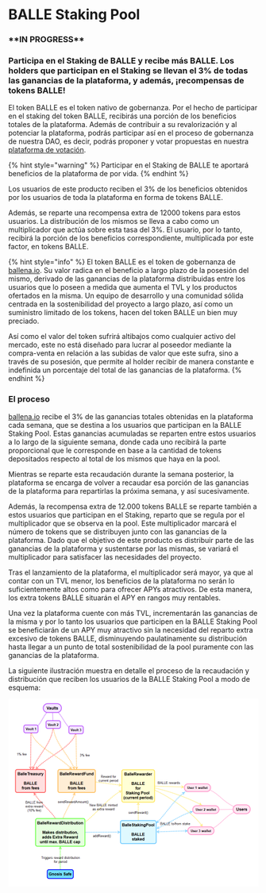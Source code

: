 # BALLE Staking Pool

### \*\***IN PROGRESS\*\***

### **Participa en el Staking de BALLE y recibe más BALLE. Los holders que participan en el Staking se llevan el 3% de todas las ganancias de la plataforma, y además,** ¡**recompensas de tokens BALLE!**

El token BALLE es el token nativo de gobernanza. Por el hecho de participar en el staking del token BALLE, recibirás una porción de los beneficios totales de la plataforma. Además de contribuir a su revalorización y al potenciar la plataforma, podrás participar así en el proceso de gobernanza de nuestra DAO, es decir, podrás proponer y votar propuestas en nuestra [plataforma de votación](https://vote.ballena.io/#/).

{% hint style="warning" %}
Participar en el Staking de BALLE te aportará beneficios de la plataforma de por vida.
{% endhint %}

Los usuarios de este producto reciben el 3% de los beneficios obtenidos por los usuarios de toda la plataforma en forma de tokens BALLE. 

Además, se reparte una recompensa extra de 12000 tokens para estos usuarios. La distribución de los mismos se lleva a cabo como un multiplicador que actúa sobre esta tasa del 3%. El usuario, por lo tanto, recibirá la porción de los beneficios correspondiente, multiplicada por este factor, en tokens BALLE.

{% hint style="info" %}
El token BALLE es el token de gobernanza de [ballena.io](https://ballena.io/). Su valor radica en el beneficio a largo plazo de la posesión del mismo, derivado de las ganancias de la plataforma distribuidas entre los usuarios que lo poseen a medida que aumenta el TVL y los productos ofertados en la misma. Un equipo de desarrollo y una comunidad sólida centrada en la sostenibilidad del proyecto a largo plazo, así como un suministro limitado de los tokens, hacen del token BALLE un bien muy preciado. 

Así como el valor del token sufrirá altibajos como cualquier activo del mercado, este no está diseñado para lucrar al poseedor mediante la compra-venta en relación a las subidas de valor que este sufra, sino a través de su posesión, que permite al holder recibir de manera constante e indefinida un porcentaje del total de las ganancias de la plataforma.
{% endhint %}

### 

### El proceso

[ballena.io](https://ballena.io/) recibe el 3% de las ganancias totales obtenidas en la plataforma cada semana, que se destina a los usuarios que participan en la BALLE Staking Pool. Estas ganancias acumuladas se reparten entre estos usuarios a lo largo de la siguiente semana, donde cada uno recibirá la parte proporcional que le corresponde en base a la cantidad de tokens depositados respecto al total de los mismos que haya en la pool.

Mientras se reparte esta recaudación durante la semana posterior, la plataforma se encarga de volver a  recaudar esa porción de las ganancias de la plataforma para repartirlas la próxima semana, y así sucesivamente. 

Además, la recompensa extra de 12.000 tokens BALLE se reparte también a estos usuarios que participan en el Staking, reparto que se regula por el multiplicador que se observa en la pool. Este multiplicador marcará el número de tokens que se distribuyen junto con las ganancias de la plataforma. Dado que el objetivo de este producto es distribuir parte de las ganancias de la plataforma y sustentarse por las mismas, se variará el multiplicador para satisfacer las necesidades del proyecto. 

Tras el lanzamiento de la plataforma, el multiplicador será mayor, ya que al contar con un TVL menor, los beneficios de la plataforma no serán lo suficientemente altos como para ofrecer APYs atractivos. De esta manera, los extra tokens BALLE situarán el APY en rangos muy rentables.

Una vez la plataforma cuente con más TVL, incrementarán las ganancias de la misma y por lo tanto los usuarios que participen en la BALLE Staking Pool se beneficiarán de un APY muy atractivo sin la necesidad del reparto extra excesivo de tokens BALLE, disminuyendo paulatinamente su distribución hasta llegar a un punto de total sostenibilidad de la pool puramente con las ganancias de la plataforma.

La siguiente ilustración muestra en detalle el proceso de la recaudación y distribución que reciben los usuarios de la BALLE Staking Pool a modo de esquema:



![](../../.gitbook/assets/ballestaking.png)

 




